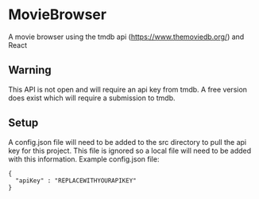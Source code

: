 # MovieBrowser
A movie browser using the tmdb api (https://www.themoviedb.org/) and React

## Warning
This API is not open and will require an api key from tmdb. A free version does exist which will require a submission to tmdb.

## Setup
A config.json file will need to be added to the src directory to pull the api key for this project.
This file is ignored so a local file will need to be added with this information.
Example config.json file:
```
{
  "apiKey" : "REPLACEWITHYOURAPIKEY"
}
```
